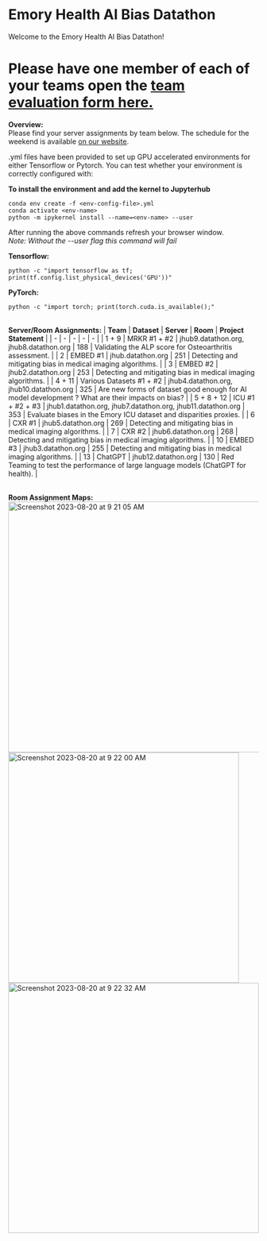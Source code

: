 # Emory Health AI Bias Datathon

Welcome to the Emory Health AI Bias Datathon!

# **Please have one member of each of your teams open the [team evaluation form here.](https://forms.office.com/Pages/ResponsePage.aspx?id=nPsE4KSwT0K80DImBtXfOCuduPPkuDJFhKO839_BDgpUQzZWRVNFMFVYT1NTVUVYUVJUWjQ0SEg5Ny4u)**

**Overview:**<br/>
Please find your server assignments by team below. The schedule for the weekend is available [on our website](https://emory.healthdatathon.com). 

.yml files have been provided to set up GPU accelerated environments for either Tensorflow or Pytorch. You can test whether your environment is correctly configured with:

**To install the environment and add the kernel to Jupyterhub**
```
conda env create -f <env-config-file>.yml
conda activate <env-name>
python -m ipykernel install --name=<env-name> --user
```
After running the above commands refresh your browser window.  
*Note: Without the --user flag this command will fail*

**Tensorflow:**
```
python -c "import tensorflow as tf; print(tf.config.list_physical_devices('GPU'))"
```

**PyTorch:**
```
python -c "import torch; print(torch.cuda.is_available();"
```
<br/>**Server/Room Assignments:**
| **Team** | **Dataset** | **Server** | **Room** | **Project Statement** |
| - | - | - | - | - |
| 1 + 9 | MRKR #1 + #2 | jhub9.datathon.org, jhub8.datathon.org | 188 | Validating the ALP score for Osteoarthritis assessment. |
| 2 | EMBED #1 | jhub.datathon.org | 251 | Detecting and mitigating bias in medical imaging algorithms. |
| 3 | EMBED #2 | jhub2.datathon.org | 253 | Detecting and mitigating bias in medical imaging algorithms. |
| 4 + 11 | Various Datasets #1 + #2 | jhub4.datathon.org, jhub10.datathon.org | 325 | Are new forms of dataset good enough for AI model development ? What are their impacts on bias? |
| 5 + 8 + 12 | ICU #1 + #2 + #3 | jhub1.datathon.org, jhub7.datathon.org, jhub11.datathon.org | 353 | Evaluate biases in the Emory ICU dataset and disparities proxies. |
| 6 | CXR #1 | jhub5.datathon.org | 269 | Detecting and mitigating bias in medical imaging algorithms. |
| 7 | CXR #2 | jhub6.datathon.org | 268 | Detecting and mitigating bias in medical imaging algorithms. |
| 10 | EMBED #3 | jhub3.datathon.org | 255 | Detecting and mitigating bias in medical imaging algorithms. |
| 13 | ChatGPT | jhub12.datathon.org | 130 | Red Teaming to test the performance of large language models (ChatGPT for health). |

<br/>**Room Assignment Maps:**<br/>
<img width="505" alt="Screenshot 2023-08-20 at 9 21 05 AM" src="https://github.com/Emory-HITI/datathon/assets/126121645/d37a092a-c905-4f94-99ac-d90d99f60e6a">
<img width="464" alt="Screenshot 2023-08-20 at 9 22 00 AM" src="https://github.com/Emory-HITI/datathon/assets/126121645/415ca0b3-71c3-41f0-b173-3297038e8bd7">
<img width="504" alt="Screenshot 2023-08-20 at 9 22 32 AM" src="https://github.com/Emory-HITI/datathon/assets/126121645/41a60907-03ff-422a-bd1d-5747d06fd7a5">
